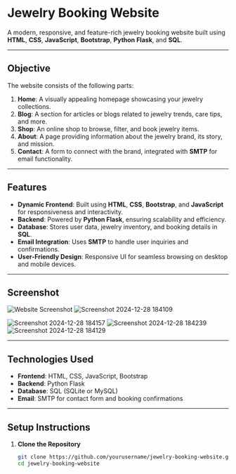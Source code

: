 # Jewelry Booking Website

A modern, responsive, and feature-rich jewelry booking website built using **HTML**, **CSS**, **JavaScript**, **Bootstrap**, **Python Flask**, and **SQL**.

---

## Objective

The website consists of the following parts:

1. **Home**: A visually appealing homepage showcasing your jewelry collections.
2. **Blog**: A section for articles or blogs related to jewelry trends, care tips, and more.
3. **Shop**: An online shop to browse, filter, and book jewelry items.
4. **About**: A page providing information about the jewelry brand, its story, and mission.
5. **Contact**: A form to connect with the brand, integrated with **SMTP** for email functionality.

---

## Features

- **Dynamic Frontend**: Built using **HTML**, **CSS**, **Bootstrap**, and **JavaScript** for responsiveness and interactivity.
- **Backend**: Powered by **Python Flask**, ensuring scalability and efficiency.
- **Database**: Stores user data, jewelry inventory, and booking details in **SQL**.
- **Email Integration**: Uses **SMTP** to handle user inquiries and confirmations.
- **User-Friendly Design**: Responsive UI for seamless browsing on desktop and mobile devices.

---

## Screenshot

![Website Screenshot](https://i.postimg.cc/MGmvJ0df/IMG-20241228-WA0004.jpg)
![Screenshot 2024-12-28 184109](https://github.com/user-attachments/assets/2b8d2083-bb09-4672-9598-78aa5862a2ed)

![Screenshot 2024-12-28 184157](https://github.com/user-attachments/assets/6f223da6-98fd-4c0a-9cf9-1b5788b57309)
![Screenshot 2024-12-28 184239](https://github.com/user-attachments/assets/1802e29c-3ad0-4843-b6e7-c207f986c536)
![Screenshot 2024-12-28 184129](https://github.com/user-attachments/assets/36021c8d-9448-43f1-b05c-e884b24ee863)

---

## Technologies Used

- **Frontend**: HTML, CSS, JavaScript, Bootstrap
- **Backend**: Python Flask
- **Database**: SQL (SQLite or MySQL)
- **Email**: SMTP for contact form and booking confirmations

---

## Setup Instructions

1. **Clone the Repository**
   ```bash
   git clone https://github.com/yourusername/jewelry-booking-website.git
   cd jewelry-booking-website
